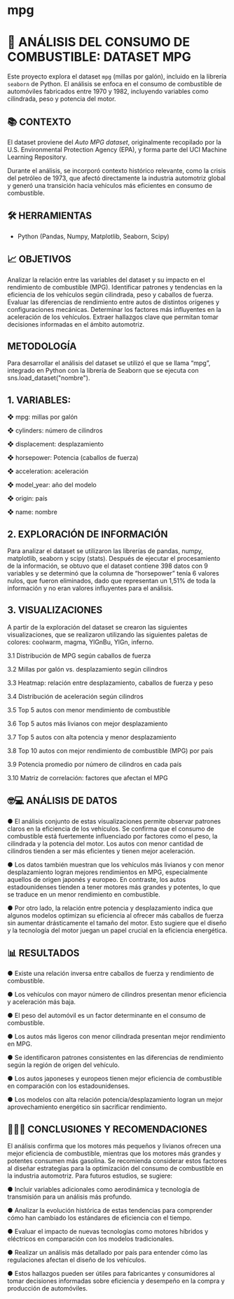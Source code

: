 # mpg

# 🚗 ANÁLISIS DEL CONSUMO DE COMBUSTIBLE: DATASET MPG

Este proyecto explora el dataset `mpg` (millas por galón), incluido en la librería `seaborn` de Python. El análisis se enfoca en el consumo de combustible de automóviles fabricados entre 1970 y 1982, incluyendo variables como cilindrada, peso y potencia del motor.

## 📚 CONTEXTO

El dataset proviene del *Auto MPG dataset*, originalmente recopilado por la U.S. Environmental Protection Agency (EPA), y forma parte del UCI Machine Learning Repository.

Durante el análisis, se incorporó contexto histórico relevante, como la crisis del petróleo de 1973, que afectó directamente la industria automotriz global y generó una transición hacia vehículos más eficientes en consumo de combustible.

## 🛠️ HERRAMIENTAS

- Python (Pandas, Numpy, Matplotlib, Seaborn, Scipy)

## 📈 OBJETIVOS

Analizar la relación entre las variables del dataset y su impacto en el rendimiento de combustible (MPG).
Identificar patrones y tendencias en la eficiencia de los vehículos según cilindrada, peso y caballos de fuerza.
Evaluar las diferencias de rendimiento entre autos de distintos orígenes y configuraciones mecánicas.
Determinar los factores más influyentes en la aceleración de los vehículos.
Extraer hallazgos clave que permitan tomar decisiones informadas en el ámbito automotriz.

## METODOLOGÍA
Para desarrollar el análisis del dataset se utilizó el que se llama “mpg”, integrado en Python con la librería de Seaborn que se ejecuta con sns.load_dataset("nombre").
## 1. VARIABLES:

❖ mpg: millas por galón

❖ cylinders: número de cilindros

❖ displacement: desplazamiento

❖ horsepower: Potencia (caballos de fuerza)

❖ acceleration: aceleración

❖ model_year: año del modelo

❖ origin: país

❖ name: nombre

## 2. EXPLORACIÓN DE INFORMACIÓN
Para analizar el dataset se utilizaron las librerías de pandas, numpy, matplotlib, seaborn y scipy (stats).
Después de ejecutar el procesamiento de la información, se obtuvo que el dataset contiene 398 datos con 9 variables y se determinó que la columna de “horsepower” tenía 6 valores nulos, que fueron eliminados, dado que representan un 1,51% de toda la información y no eran valores influyentes para el análisis.

## 3. VISUALIZACIONES
A partir de la exploración del dataset se crearon las siguientes visualizaciones, que se realizaron utilizando las siguientes paletas de colores: coolwarm, magma, YlGnBu, YlGn, inferno.

3.1 Distribución de MPG según caballos de fuerza

3.2 Millas por galón vs. desplazamiento según cilindros

3.3 Heatmap: relación entre desplazamiento, caballos de fuerza y peso

3.4 Distribución de aceleración según cilindros

3.5 Top 5 autos con menor mendimiento de combustible

3.6 Top 5 autos más livianos con mejor desplazamiento

3.7 Top 5 autos con alta potencia y menor desplazamiento

3.8 Top 10 autos con mejor rendimiento de combustible (MPG) por país

3.9 Potencia promedio por número de cilindros en cada país

3.10 Matriz de correlación: factores que afectan el MPG

## 🤓💻 ANÁLISIS DE DATOS
● El análisis conjunto de estas visualizaciones permite observar patrones claros en la eficiencia de los vehículos. Se confirma que el consumo de combustible está fuertemente influenciado por factores como el peso, la cilindrada y la potencia del motor. Los autos con menor cantidad de cilindros tienden a ser más eficientes y tienen mejor aceleración.

● Los datos también muestran que los vehículos más livianos y con menor desplazamiento logran mejores rendimientos en MPG, especialmente aquellos de origen japonés y europeo. En contraste, los autos estadounidenses tienden a tener motores más grandes y potentes, lo que se traduce en un menor rendimiento en combustible.

● Por otro lado, la relación entre potencia y desplazamiento indica que algunos modelos optimizan su eficiencia al ofrecer más caballos de fuerza sin aumentar drásticamente el tamaño del motor. 
Esto sugiere que el diseño y la tecnología del motor juegan un papel crucial en la eficiencia energética.

## 📊 RESULTADOS
● Existe una relación inversa entre caballos de fuerza y rendimiento de combustible.

● Los vehículos con mayor número de cilindros presentan menor eficiencia y aceleración más baja.

● El peso del automóvil es un factor determinante en el consumo de combustible.

● Los autos más ligeros con menor cilindrada presentan mejor rendimiento en MPG.

● Se identificaron patrones consistentes en las diferencias de rendimiento según la región de origen del vehículo.

● Los autos japoneses y europeos tienen mejor eficiencia de combustible en comparación con los estadounidenses.

● Los modelos con alta relación potencia/desplazamiento logran un mejor aprovechamiento energético sin sacrificar rendimiento.

## 🧐☝🏼️ CONCLUSIONES Y RECOMENDACIONES
El análisis confirma que los motores más pequeños y livianos ofrecen una mejor eficiencia de combustible, mientras que los motores más grandes y potentes consumen más gasolina. Se recomienda considerar estos factores al diseñar estrategias para la optimización del consumo de combustible en la industria automotriz.
Para futuros estudios, se sugiere:


● Incluir variables adicionales como aerodinámica y tecnología de transmisión para un análisis más profundo.

● Analizar la evolución histórica de estas tendencias para comprender cómo han cambiado los estándares de eficiencia con el tiempo.

● Evaluar el impacto de nuevas tecnologías como motores híbridos y eléctricos en comparación con los modelos tradicionales.

● Realizar un análisis más detallado por país para entender cómo las regulaciones afectan el diseño de los vehículos.

● Estos hallazgos pueden ser útiles para fabricantes y consumidores al tomar decisiones informadas sobre eficiencia y desempeño en la compra y producción de automóviles.






















